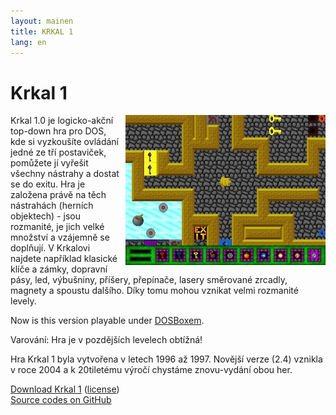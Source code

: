 ```yaml
---
layout: mainen
title: KRKAL 1
lang: en
---
```

# Krkal 1

<img src="\img\galerie\img\Krka1FL.jpg" style="float:right;margin-left:10px;" alt="level"/>
Krkal 1.0 je logicko-akční top-down hra pro DOS, kde si vyzkoušíte ovládání
jedné ze tří postaviček, pomůžete jí vyřešit všechny nástrahy a dostat
se do exitu. Hra je založena právě na těch nástrahách (herních
objektech) - jsou rozmanité, je jich velké množství a vzájemně se doplňují.
V Krkalovi najdete například klasické klíče a zámky, dopravní pásy,
led, výbušniny, příšery, přepínače, lasery směrované zrcadly, magnety
a spoustu dalšího. Díky tomu mohou vznikat velmi rozmanité levely.

Now is this version playable under [DOSBoxem](http://www.dosbox.com/).
   
Varování: Hra je v pozdějších levelech obtížná!
   
Hra Krkal 1 byla vytvořena v letech 1996 až 1997. Novější verze (2.4) 
vznikla v roce 2004 a k 20tiletému výročí chystáme znovu-vydání obou her.

[Download Krkal 1](/dl/Krkal1.zip) ([license](/en/download.html))  
[Source codes on GitHub](https://github.com/HonzaMD/Krkal1)
